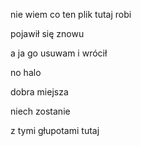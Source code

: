 nie wiem co ten plik tutaj robi

pojawił się znowu

a ja go usuwam i wrócił

no halo

dobra miejsza 

niech zostanie

z tymi głupotami tutaj
